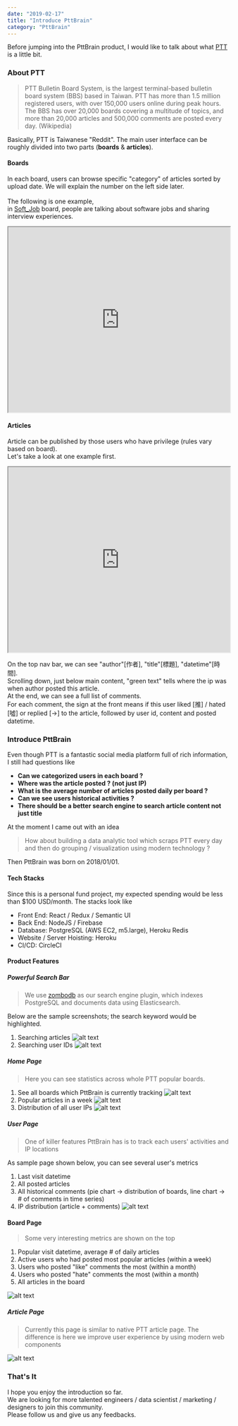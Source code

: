 ```yaml
---
date: "2019-02-17"
title: "Introduce PttBrain"
category: "PttBrain"
---
```



Before jumping into the PttBrain product,
I would like to talk about 
what <a href="https://www.ptt.cc/bbs/hotboards.html" target="__blank">PTT</a> is a little bit.

### About PTT
> PTT Bulletin Board System, is the largest terminal-based bulletin board system (BBS) based in Taiwan.
PTT has more than 1.5 million registered users, with over 150,000 users online during peak hours. The BBS has over 20,000 boards covering a multitude of topics, and more than 20,000 articles and 500,000 comments are posted every day.
(Wikipedia)

Basically, PTT is Taiwanese "Reddit".
The main user interface can be roughly divided into two parts (<b>boards</b> & <b>articles</b>).
#### Boards
In each board, users can browse specific "category" of articles sorted by upload date. We will explain the number on the left side later.
<br />
<br />
The following is one example, 
<br />
in <a href="https://www.ptt.cc/bbs/Soft_Job/index.html" target="__blank">Soft_Job</a> board, people are talking about software jobs and sharing interview experiences.

<iframe 
  src="https://www.ptt.cc/bbs/Soft_Job/index.html"
  style="width: 100%; height: 30em"
></iframe>

#### Articles
Article can be published by those users who have privilege (rules vary based on board).
<br />
Let's take a look at one example first.

<iframe 
  src="https://www.ptt.cc/bbs/Soft_Job/M.1550137685.A.E1A.html"
  style="width: 100%; height: 30em"
></iframe>

On the top nav bar, we can see "author"[作者], "title"[標題], "datetime"[時間].
<br />
Scrolling down, just below main content, "green text" tells where the ip was when author posted this article.
<br />
At the end, we can see a full list of comments.
<br />
For each comment, the sign at the front means if this user liked [推] / hated [噓] or replied [→] to the article,
followed by user id, content and posted datetime.

### Introduce PttBrain
Even though PTT is a fantastic social media platform full of rich information,
<br />
I still had questions like
* <b>Can we categorized users in each board ?</b>
* <b>Where was the article posted ? (not just IP)</b>
* <b>What is the average number of articles posted daily per board ?</b>
* <b>Can we see users historical activities ?</b>
* <b>There should be a better search engine to search article content not just title</b>

At the moment I came out with an idea
> How about building a data analytic tool which scraps PTT every day 
and then do grouping / visualization using modern technology ?

Then PttBrain was born on 2018/01/01.

#### Tech Stacks
Since this is a personal fund project, my expected spending would be less than $100 USD/month.
The stacks look like
* Front End: React / Redux / Semantic UI
* Back End: NodeJS / Firebase
* Database: PostgreSQL (AWS EC2, m5.large), Heroku Redis
* Website / Server Hoisting: Heroku
* CI/CD: CircleCI

#### Product Features
##### Powerful Search Bar
>We use <a href="https://github.com/zombodb/zombodb" target="__blank">zombodb</a> as our search engine plugin, which indexes PostgreSQL and documents data using Elasticsearch.

Below are the sample screenshots; the search keyword would be highlighted.
1. Searching articles
![alt text](https://storage.googleapis.com/warrenlee/myBlog/pttbrain/search_articles.jpg)
2. Searching user IDs
![alt text](https://storage.googleapis.com/warrenlee/myBlog/pttbrain/search_users.jpg)

##### Home Page
>Here you can see statistics across whole PTT popular boards.

1. See all boards which PttBrain is currently tracking
![alt text](https://storage.googleapis.com/warrenlee/myBlog/pttbrain/main_page_board_stats.jpg)
2. Popular articles in a week
![alt text](https://storage.googleapis.com/warrenlee/myBlog/pttbrain/main_page_popular_articles.jpg)
3. Distribution of all user IPs
![alt text](https://storage.googleapis.com/warrenlee/myBlog/pttbrain/main_page_user_locations.jpg)

##### User Page
>One of killer features PttBrain has is to track each users' activities and IP locations

As sample page shown below, you can see several user's metrics
1. Last visit datetime
2. All posted articles
3. All historical comments (pie chart -> distribution of boards, line chart -> # of comments in time series)
4. IP distribution (article + comments)
![alt text](https://storage.googleapis.com/warrenlee/myBlog/pttbrain/user_page.jpg)

#### Board Page
>Some very interesting metrics are shown on the top
1. Popular visit datetime, average # of daily articles
2. Active users who had posted most popular articles (within a week)
3. Users who posted "like" comments the most (within a month)
4. Users who posted "hate" comments the most (within a month)
4. All articles in the board

![alt text](https://storage.googleapis.com/warrenlee/myBlog/pttbrain/board_page.jpg)

##### Article Page
>Currently this page is similar to native PTT article page. 
The difference is here we improve user experience by using modern web components

![alt text](https://storage.googleapis.com/warrenlee/myBlog/pttbrain/article_page.jpg)


### That's It
I hope you enjoy the introduction so far.
<br />
We are looking for more talented engineers / data scientist / marketing / designers to join this community.
<br />
Please follow us and give us any feedbacks.